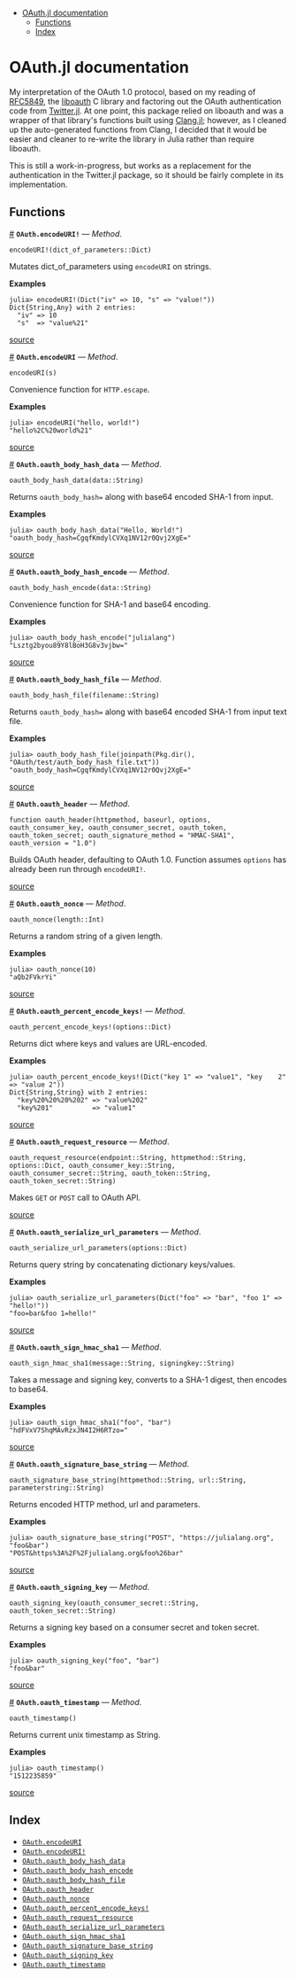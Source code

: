 

- [OAuth.jl documentation](index.md#OAuth.jl-documentation-1)
    - [Functions](index.md#Functions-1)
    - [Index](index.md#Index-1)


<a id='OAuth.jl-documentation-1'></a>

# OAuth.jl documentation


My interpretation of the OAuth 1.0 protocol, based on my reading of [RFC5849](https://tools.ietf.org/html/rfc5849), the [liboauth](http://liboauth.sourceforge.net/) C library and factoring out the OAuth authentication code from [Twitter.jl](https://github.com/randyzwitch/Twitter.jl). At one point, this package relied on liboauth and was a wrapper of that library's functions built using [Clang.jl](https://github.com/ihnorton/Clang.jl); however, as I cleaned up the auto-generated functions from Clang, I decided that it would be easier and cleaner to re-write the library in Julia rather than require liboauth.


This is still a work-in-progress, but works as a replacement for the authentication in the Twitter.jl package, so it should be fairly complete in its implementation.


<a id='Functions-1'></a>

## Functions

<a id='OAuth.encodeURI!-Tuple{Dict}' href='#OAuth.encodeURI!-Tuple{Dict}'>#</a>
**`OAuth.encodeURI!`** &mdash; *Method*.



```
encodeURI!(dict_of_parameters::Dict)
```

Mutates dict_of_parameters using `encodeURI` on strings.

**Examples**

```julia-repl
julia> encodeURI!(Dict("iv" => 10, "s" => "value!"))
Dict{String,Any} with 2 entries:
  "iv" => 10
  "s"  => "value%21"
```


<a target='_blank' href='https://github.com/randyzwitch/OAuth.jl/blob/f17bfbc2ccf1c302797509b32693075591607400/src/OAuth.jl#L162-L174' class='documenter-source'>source</a><br>

<a id='OAuth.encodeURI-Tuple{Any}' href='#OAuth.encodeURI-Tuple{Any}'>#</a>
**`OAuth.encodeURI`** &mdash; *Method*.



```
encodeURI(s)
```

Convenience function for `HTTP.escape`.

**Examples**

```julia-repl
julia> encodeURI("hello, world!")
"hello%2C%20world%21"
```


<a target='_blank' href='https://github.com/randyzwitch/OAuth.jl/blob/f17bfbc2ccf1c302797509b32693075591607400/src/OAuth.jl#L149-L159' class='documenter-source'>source</a><br>

<a id='OAuth.oauth_body_hash_data-Tuple{String}' href='#OAuth.oauth_body_hash_data-Tuple{String}'>#</a>
**`OAuth.oauth_body_hash_data`** &mdash; *Method*.



```
oauth_body_hash_data(data::String)
```

Returns `oauth_body_hash=` along with base64 encoded SHA-1 from input.

**Examples**

```julia-repl
julia> oauth_body_hash_data("Hello, World!")
"oauth_body_hash=CgqfKmdylCVXq1NV12r0Qvj2XgE="
```


<a target='_blank' href='https://github.com/randyzwitch/OAuth.jl/blob/f17bfbc2ccf1c302797509b32693075591607400/src/OAuth.jl#L204-L214' class='documenter-source'>source</a><br>

<a id='OAuth.oauth_body_hash_encode-Tuple{String}' href='#OAuth.oauth_body_hash_encode-Tuple{String}'>#</a>
**`OAuth.oauth_body_hash_encode`** &mdash; *Method*.



```
oauth_body_hash_encode(data::String)
```

Convenience function for SHA-1 and base64 encoding.

**Examples**

```julia-repl
julia> oauth_body_hash_encode("julialang")
"Lsztg2byou89Y8lBoH3G8v3vjbw="
```


<a target='_blank' href='https://github.com/randyzwitch/OAuth.jl/blob/f17bfbc2ccf1c302797509b32693075591607400/src/OAuth.jl#L219-L229' class='documenter-source'>source</a><br>

<a id='OAuth.oauth_body_hash_file-Tuple{String}' href='#OAuth.oauth_body_hash_file-Tuple{String}'>#</a>
**`OAuth.oauth_body_hash_file`** &mdash; *Method*.



```
oauth_body_hash_file(filename::String)
```

Returns `oauth_body_hash=` along with base64 encoded SHA-1 from input text file.

**Examples**

```julia-repl
julia> oauth_body_hash_file(joinpath(Pkg.dir(), "OAuth/test/auth_body_hash_file.txt"))
"oauth_body_hash=CgqfKmdylCVXq1NV12r0Qvj2XgE="
```


<a target='_blank' href='https://github.com/randyzwitch/OAuth.jl/blob/f17bfbc2ccf1c302797509b32693075591607400/src/OAuth.jl#L189-L199' class='documenter-source'>source</a><br>

<a id='OAuth.oauth_header-NTuple{7,Any}' href='#OAuth.oauth_header-NTuple{7,Any}'>#</a>
**`OAuth.oauth_header`** &mdash; *Method*.



```
function oauth_header(httpmethod, baseurl, options, oauth_consumer_key, oauth_consumer_secret, oauth_token, oauth_token_secret; oauth_signature_method = "HMAC-SHA1", oauth_version = "1.0")
```

Builds OAuth header, defaulting to OAuth 1.0. Function assumes `options` has already been run through `encodeURI!`.


<a target='_blank' href='https://github.com/randyzwitch/OAuth.jl/blob/f17bfbc2ccf1c302797509b32693075591607400/src/OAuth.jl#L234-L240' class='documenter-source'>source</a><br>

<a id='OAuth.oauth_nonce-Tuple{Int64}' href='#OAuth.oauth_nonce-Tuple{Int64}'>#</a>
**`OAuth.oauth_nonce`** &mdash; *Method*.



```
oauth_nonce(length::Int)
```

Returns a random string of a given length.

**Examples**

```julia-repl
julia> oauth_nonce(10)
"aQb2FVkrYi"
```


<a target='_blank' href='https://github.com/randyzwitch/OAuth.jl/blob/f17bfbc2ccf1c302797509b32693075591607400/src/OAuth.jl#L37-L47' class='documenter-source'>source</a><br>

<a id='OAuth.oauth_percent_encode_keys!-Tuple{Dict}' href='#OAuth.oauth_percent_encode_keys!-Tuple{Dict}'>#</a>
**`OAuth.oauth_percent_encode_keys!`** &mdash; *Method*.



```
oauth_percent_encode_keys!(options::Dict)
```

Returns dict where keys and values are URL-encoded.

**Examples**

```julia-repl
julia> oauth_percent_encode_keys!(Dict("key 1" => "value1", "key    2" => "value 2"))
Dict{String,String} with 2 entries:
  "key%20%20%20%202" => "value%202"
  "key%201"          => "value1"
```


<a target='_blank' href='https://github.com/randyzwitch/OAuth.jl/blob/f17bfbc2ccf1c302797509b32693075591607400/src/OAuth.jl#L97-L109' class='documenter-source'>source</a><br>

<a id='OAuth.oauth_request_resource-Tuple{String,String,Dict,String,String,String,String}' href='#OAuth.oauth_request_resource-Tuple{String,String,Dict,String,String,String,String}'>#</a>
**`OAuth.oauth_request_resource`** &mdash; *Method*.



```
oauth_request_resource(endpoint::String, httpmethod::String, options::Dict, oauth_consumer_key::String, oauth_consumer_secret::String, oauth_token::String, oauth_token_secret::String)
```

Makes `GET` or `POST` call to OAuth API.


<a target='_blank' href='https://github.com/randyzwitch/OAuth.jl/blob/f17bfbc2ccf1c302797509b32693075591607400/src/OAuth.jl#L270-L275' class='documenter-source'>source</a><br>

<a id='OAuth.oauth_serialize_url_parameters-Tuple{Dict}' href='#OAuth.oauth_serialize_url_parameters-Tuple{Dict}'>#</a>
**`OAuth.oauth_serialize_url_parameters`** &mdash; *Method*.



```
oauth_serialize_url_parameters(options::Dict)
```

Returns query string by concatenating dictionary keys/values.

**Examples**

```julia-repl
julia> oauth_serialize_url_parameters(Dict("foo" => "bar", "foo 1" => "hello!"))
"foo=bar&foo 1=hello!"
```


<a target='_blank' href='https://github.com/randyzwitch/OAuth.jl/blob/f17bfbc2ccf1c302797509b32693075591607400/src/OAuth.jl#L132-L142' class='documenter-source'>source</a><br>

<a id='OAuth.oauth_sign_hmac_sha1-Tuple{String,String}' href='#OAuth.oauth_sign_hmac_sha1-Tuple{String,String}'>#</a>
**`OAuth.oauth_sign_hmac_sha1`** &mdash; *Method*.



```
oauth_sign_hmac_sha1(message::String, signingkey::String)
```

Takes a message and signing key, converts to a SHA-1 digest, then encodes to base64.

**Examples**

```julia-repl
julia> oauth_sign_hmac_sha1("foo", "bar")
"hdFVxV7ShqMAvRzxJN4I2H6RTzo="
```


<a target='_blank' href='https://github.com/randyzwitch/OAuth.jl/blob/f17bfbc2ccf1c302797509b32693075591607400/src/OAuth.jl#L52-L62' class='documenter-source'>source</a><br>

<a id='OAuth.oauth_signature_base_string-Tuple{String,String,String}' href='#OAuth.oauth_signature_base_string-Tuple{String,String,String}'>#</a>
**`OAuth.oauth_signature_base_string`** &mdash; *Method*.



```
oauth_signature_base_string(httpmethod::String, url::String, parameterstring::String)
```

Returns encoded HTTP method, url and parameters.

**Examples**

```julia-repl
julia> oauth_signature_base_string("POST", "https://julialang.org", "foo&bar")
"POST&https%3A%2F%2Fjulialang.org&foo%26bar"
```


<a target='_blank' href='https://github.com/randyzwitch/OAuth.jl/blob/f17bfbc2ccf1c302797509b32693075591607400/src/OAuth.jl#L82-L92' class='documenter-source'>source</a><br>

<a id='OAuth.oauth_signing_key-Tuple{String,String}' href='#OAuth.oauth_signing_key-Tuple{String,String}'>#</a>
**`OAuth.oauth_signing_key`** &mdash; *Method*.



```
oauth_signing_key(oauth_consumer_secret::String, oauth_token_secret::String)
```

Returns a signing key based on a consumer secret and token secret.

**Examples**

```julia-repl
julia> oauth_signing_key("foo", "bar")
"foo&bar"
```


<a target='_blank' href='https://github.com/randyzwitch/OAuth.jl/blob/f17bfbc2ccf1c302797509b32693075591607400/src/OAuth.jl#L67-L77' class='documenter-source'>source</a><br>

<a id='OAuth.oauth_timestamp-Tuple{}' href='#OAuth.oauth_timestamp-Tuple{}'>#</a>
**`OAuth.oauth_timestamp`** &mdash; *Method*.



```
oauth_timestamp()
```

Returns current unix timestamp as String.

**Examples**

```julia-repl
julia> oauth_timestamp()
"1512235859"
```


<a target='_blank' href='https://github.com/randyzwitch/OAuth.jl/blob/f17bfbc2ccf1c302797509b32693075591607400/src/OAuth.jl#L22-L32' class='documenter-source'>source</a><br>


<a id='Index-1'></a>

## Index

- [`OAuth.encodeURI`](index.md#OAuth.encodeURI-Tuple{Any})
- [`OAuth.encodeURI!`](index.md#OAuth.encodeURI!-Tuple{Dict})
- [`OAuth.oauth_body_hash_data`](index.md#OAuth.oauth_body_hash_data-Tuple{String})
- [`OAuth.oauth_body_hash_encode`](index.md#OAuth.oauth_body_hash_encode-Tuple{String})
- [`OAuth.oauth_body_hash_file`](index.md#OAuth.oauth_body_hash_file-Tuple{String})
- [`OAuth.oauth_header`](index.md#OAuth.oauth_header-NTuple{7,Any})
- [`OAuth.oauth_nonce`](index.md#OAuth.oauth_nonce-Tuple{Int64})
- [`OAuth.oauth_percent_encode_keys!`](index.md#OAuth.oauth_percent_encode_keys!-Tuple{Dict})
- [`OAuth.oauth_request_resource`](index.md#OAuth.oauth_request_resource-Tuple{String,String,Dict,String,String,String,String})
- [`OAuth.oauth_serialize_url_parameters`](index.md#OAuth.oauth_serialize_url_parameters-Tuple{Dict})
- [`OAuth.oauth_sign_hmac_sha1`](index.md#OAuth.oauth_sign_hmac_sha1-Tuple{String,String})
- [`OAuth.oauth_signature_base_string`](index.md#OAuth.oauth_signature_base_string-Tuple{String,String,String})
- [`OAuth.oauth_signing_key`](index.md#OAuth.oauth_signing_key-Tuple{String,String})
- [`OAuth.oauth_timestamp`](index.md#OAuth.oauth_timestamp-Tuple{})

